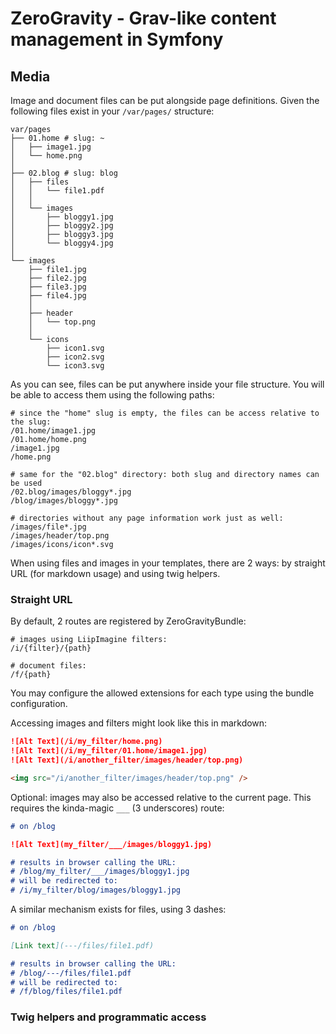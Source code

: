 ZeroGravity - Grav-like content management in Symfony
=====================================================

## Media

Image and document files can be put alongside page definitions. Given the following files exist in your `/var/pages/` structure:

```
var/pages
├── 01.home # slug: ~
│   ├── image1.jpg
│   └── home.png
│
├── 02.blog # slug: blog
│   ├── files
│   │   └── file1.pdf
│   │
│   └── images
│       ├── bloggy1.jpg
│       ├── bloggy2.jpg
│       ├── bloggy3.jpg
│       └── bloggy4.jpg
│
└── images
    ├── file1.jpg
    ├── file2.jpg
    ├── file3.jpg
    ├── file4.jpg
    │
    ├── header
    │   └── top.png
    │
    └── icons
        ├── icon1.svg
        ├── icon2.svg
        └── icon3.svg
```

As you can see, files can be put anywhere inside your file structure. You will be able to access them
using the following paths:

```
# since the "home" slug is empty, the files can be access relative to the slug:
/01.home/image1.jpg
/01.home/home.png
/image1.jpg  
/home.png

# same for the "02.blog" directory: both slug and directory names can be used
/02.blog/images/bloggy*.jpg
/blog/images/bloggy*.jpg

# directories without any page information work just as well:
/images/file*.jpg
/images/header/top.png
/images/icons/icon*.svg
```

When using files and images in your templates, there are 2 ways: by straight URL (for markdown usage) and using twig helpers.

### Straight URL

By default, 2 routes are registered by ZeroGravityBundle:

```
# images using LiipImagine filters:
/i/{filter}/{path}

# document files:
/f/{path}
```

You may configure the allowed extensions for each type using the bundle configuration.

Accessing images and filters might look like this in markdown:

```markdown
![Alt Text](/i/my_filter/home.png)
![Alt Text](/i/my_filter/01.home/image1.jpg)
![Alt Text](/i/another_filter/images/header/top.png)

<img src="/i/another_filter/images/header/top.png" />
```

Optional: images may also be accessed relative to the current page. This requires
the kinda-magic `___` (3 underscores) route:

```markdown
# on /blog

![Alt Text](my_filter/___/images/bloggy1.jpg)

# results in browser calling the URL:
# /blog/my_filter/___/images/bloggy1.jpg
# will be redirected to:
# /i/my_filter/blog/images/bloggy1.jpg
```

A similar mechanism exists for files, using 3 dashes:

```markdown
# on /blog

[Link text](---/files/file1.pdf)

# results in browser calling the URL:
# /blog/---/files/file1.pdf
# will be redirected to:
# /f/blog/files/file1.pdf
```

### Twig helpers and programmatic access 

